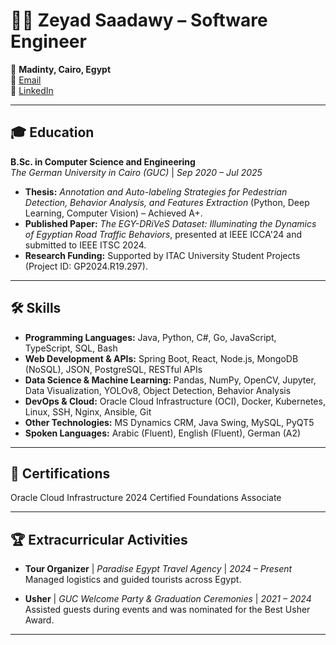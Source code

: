 # 👨‍💻 Zeyad Saadawy – Software Engineer  

📍 **Madinty, Cairo, Egypt**  
📧 [Email](mailto:zeyadhesham53@gmail.com)  
🔗 [LinkedIn](https://www.linkedin.com/in/zeyad-hesham-174941242)  

---

## 🎓 Education  

**B.Sc. in Computer Science and Engineering**  
*The German University in Cairo (GUC)* | *Sep 2020 – Jul 2025*  
- **Thesis:** *Annotation and Auto-labeling Strategies for Pedestrian Detection, Behavior Analysis, and Features Extraction* (Python, Deep Learning, Computer Vision) – Achieved A+.  
- **Published Paper:** *The EGY-DRiVeS Dataset: Illuminating the Dynamics of Egyptian Road Traffic Behaviors*, presented at IEEE ICCA'24 and submitted to IEEE ITSC 2024.  
- **Research Funding:** Supported by ITAC University Student Projects (Project ID: GP2024.R19.297).

---



## 🛠️ Skills  
- **Programming Languages:** Java, Python, C#, Go, JavaScript, TypeScript, SQL, Bash
- **Web Development & APIs:** Spring Boot, React, Node.js, MongoDB (NoSQL), JSON, PostgreSQL, RESTful APIs
- **Data Science & Machine Learning:** Pandas, NumPy, OpenCV, Jupyter, Data Visualization, YOLOv8, Object
Detection, Behavior Analysis
- **DevOps & Cloud:** Oracle Cloud Infrastructure (OCI), Docker, Kubernetes, Linux, SSH, Nginx, Ansible, Git
- **Other Technologies:** MS Dynamics CRM, Java Swing, MySQL, PyQT5
- **Spoken Languages:** Arabic (Fluent), English (Fluent), German (A2)

---
## 🏅 Certifications
 Oracle Cloud Infrastructure 2024 Certified Foundations Associate

---
## 🏆 Extracurricular Activities  

- **Tour Organizer** | *Paradise Egypt Travel Agency* | *2024 – Present*  
  Managed logistics and guided tourists across Egypt.

- **Usher** | *GUC Welcome Party & Graduation Ceremonies* | *2021 – 2024*  
  Assisted guests during events and was nominated for the Best Usher Award.

---
